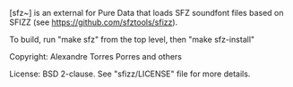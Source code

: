 [sfz~] is an external for Pure Data that loads SFZ soundfont files based on SFIZZ (see <https://github.com/sfztools/sfizz>).

To build, run "make sfz" from the top level, then "make sfz-install"

Copyright: Alexandre Torres Porres and others

License: BSD 2-clause. See "sfizz/LICENSE" file for more details.
